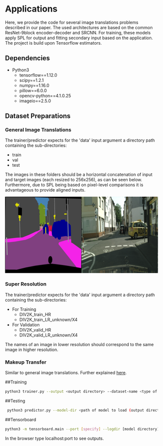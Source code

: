 # Applications
Here, we provide the code for several image translations problems described in our paper. The used architectures are based on the common ResNet-9block encoder-decoder and SRCNN. For training, these models apply SPL for output and fitting secondary input based on the application. The project is build upon Tensorflow estimators.
## Dependencies
* Python3 
  * tensorflow==1.12.0
  * scipy==1.2.1
  * numpy==1.16.0
  * pillow==6.0.0
  * opencv-python==4.1.0.25
  * imageio==2.5.0

## Dataset Preparations
### General Image Translations
The trainer/predictor expects for the 'data' input argument a directory path containing the sub-directories:
* train
* val
* test

The images in these folders should be a horizontal concatenation of input and target images (each resized to 256x256), as can be seen below. Furthermore, due to SPL being based on pixel-level comparisons it is advantageous to provide aligned inputs.

![dataset input example](../imgs/input_general.png) 


### Super Resolution
The trainer/predictor expects for the 'data' input argument a directory path containing the sub-directories:
+ For Training
    * DIV2K_train_HR
    * DIV2K_train_LR_unknown/X4
+ For Validation
    * DIV2K_valid_HR
    * DIV2K_valid_LR_unknown/X4

The names of an image in lower resolution should correspond to the same image in higher resolution.    

### Makeup Transfer 
Similar to general image translations. Further explained [here](https://github.com/ssarfraz/SPL/FCC_Dataset).

##Training
```bash
python3 trainer.py --output <output directory> --dataset-name <type of dataset for corresponding application: [makeup,hilo,img_trans]> --data <data directory> --model <type of model: [hires,img_translation, makeup]> --batch-size <quite self explanatory>
```
##Testing
```bash
 python3 predictor.py --model-dir <path of model to load (output directory used in train)> --dataset-name <type of dataset to load> --data <path of data to load> --batch-size <batch size> --model <type of model to use> --result_dir <directory in which results are to be stored>
```

##Tensorboard
```bash
python3 -m tensorboard.main --port [specify] --logdir [model directory]
```
In the browser type localhost:port to see outputs.
